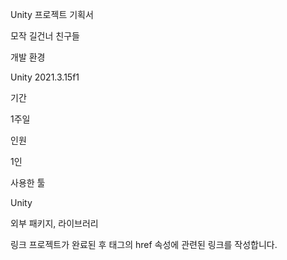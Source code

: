 Unity 프로젝트 기획서

모작 길건너 친구들

개발 환경

Unity 2021.3.15f1

기간

1주일

인원

1인

사용한 툴

Unity

외부 패키지, 라이브러리

링크 프로젝트가 완료된 후 태그의 href 속성에 관련된 링크를 작성합니다.

